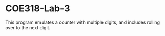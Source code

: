 # COE318-Lab-3
This program emulates a counter with multiple digits, and includes rolling over to the next digit.
